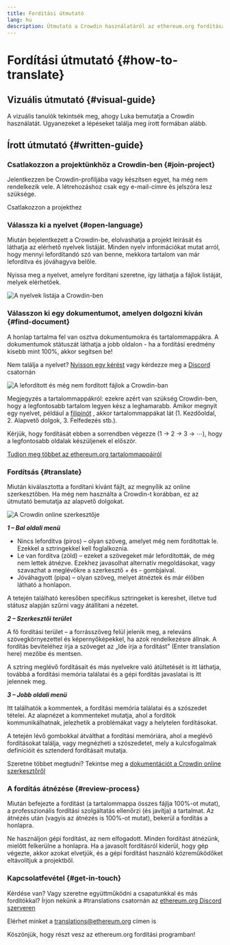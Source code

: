 ```yaml
---
title: Fordítási útmutató
lang: hu
description: Útmutató a Crowdin használatáról az ethereum.org fordítása kapcsán
---
```


# Fordítási útmutató {#how-to-translate}

## Vizuális útmutató {#visual-guide}

A vizuális tanulók tekintsék meg, ahogy Luka bemutatja a Crowdin használatát. Ugyanezeket a lépéseket találja meg írott formában alább.

<YouTube id="Ii7bYhanLs4" />

## Írott útmutató {#written-guide}

### Csatlakozzon a projektünkhöz a Crowdin-ben {#join-project}

Jelentkezzen be Crowdin-profiljába vagy készítsen egyet, ha még nem rendelkezik vele. A létrehozáshoz csak egy e-mail-címre és jelszóra lesz szüksége.

<ButtonLink href="https://crowdin.com/project/ethereum-org/">
  Csatlakozzon a projekthez
</ButtonLink>

### Válassza ki a nyelvet {#open-language}

Miután bejelentkezett a Crowdin-be, elolvashatja a projekt leírását és láthatja az elérhető nyelvek listáját. Minden nyelv információkat mutat arról, hogy mennyi lefordítandó szó van benne, mekkora tartalom van már lefordítva és jóváhagyva belőle.

Nyissa meg a nyelvet, amelyre fordítani szeretne, így láthatja a fájlok listáját, melyek elérhetőek.

![A nyelvek listája a Crowdin-ben](./list-of-languages.png)

### Válasszon ki egy dokumentumot, amelyen dolgozni kíván {#find-document}

A honlap tartalma fel van osztva dokumentumokra és tartalommappákra. A dokumentumok státuszát láthatja a jobb oldalon - ha a fordítási eredmény kisebb mint 100%, akkor segítsen be!

Nem találja a nyelvet? [Nyisson egy kérést](https://github.com/ethereum/ethereum-org-website/issues/new/choose) vagy kérdezze meg a [Discord](/discord/) csatornán

![A lefordított és még nem fordított fájlok a Crowdin-ban](./crowdin-files.png)

Megjegyzés a tartalommappákról: ezekre azért van szükség Crowdin-ben, hogy a legfontosabb tartalom legyen kész a leghamarabb. Amikor megnyit egy nyelvet, például a [filipinót](https://crowdin.com/project/ethereum-org/fil#) , akkor tartalommappákat lát (1. Kezdőoldal, 2. Alapvető dolgok, 3. Felfedezés stb.).

Kérjük, hogy fordítását ebben a sorrendben végezze (1 → 2 → 3 → ⋯), hogy a legfontosabb oldalak készüljenek el először.

[Tudjon meg többet az ethereum.org tartalommappáiról](/contributing/translation-program/content-buckets/)

### Fordítsás {#translate}

Miután kiválasztotta a fordítani kívánt fájlt, az megnyílik az online szerkesztőben. Ha még nem használta a Crowdin-t korábban, ez az útmutató bemutatja az alapvető dolgokat.

![A Crowdin online szerkesztője](./online-editor.png)

**_1 – Bal oldali menü_**

- Nincs lefordítva (piros) – olyan szöveg, amelyet még nem fordítottak le. Ezekkel a sztringekkel kell foglalkoznia.
- Le van fordítva (zöld) – ezeket a szövegeket már lefordították, de még nem lettek átnézve. Ezekhez javasolhat alternatív megoldásokat, vagy szavazhat a meglévőkre a szerkesztő + és - gombjaival.
- Jóváhagyott (pipa) – olyan szöveg, melyet átnéztek és már élőben látható a honlapon.

A tetején található keresőben specifikus sztringeket is kereshet, illetve tud státusz alapján szűrni vagy átállítani a nézetet.

**_2 – Szerkesztői terület_**

A fő fordítási terület – a forrásszöveg felül jelenik meg, a releváns szövegkörnyezettel és képernyőképekkel, ha azok rendelkezésre állnak. A fordítás beviteléhez írja a szöveget az „Ide írja a fordítást” (Enter translation here) mezőbe és mentsen.

A sztring meglévő fordításait és más nyelvekre való átültetését is itt láthatja, továbbá a fordítási memória találatai és a gépi fordítás javaslatai is itt jelennek meg.

**_3 – Jobb oldali menü_**

Itt találhatók a kommentek, a fordítási memória találatai és a szószedet tételei. Az alapnézet a kommenteket mutatja, ahol a fordítók kommunikálhatnak, jelezhetik a problémákat vagy a helytelen fordításokat.

A tetején lévő gombokkal átválthat a fordítási memóriára, ahol a meglévő fordításokat találja, vagy megnézheti a szószedetet, mely a kulcsfogalmak definícióit és sztenderd fordításait mutatja.

Szeretne többet megtudni? Tekintse meg a [dokumentációt a Crowdin online szerkesztőről](https://support.crowdin.com/online-editor/)

### A fordítás átnézése {#review-process}

Miután befejezte a fordítást (a tartalommappa összes fájlja 100%-ot mutat), a professzionális fordítási szolgáltatás ellenőrzi (és javítja) a tartalmat. Az átnézés után (vagyis az átnézés is 100%-ot mutat), bekerül a fordítás a honlapra.

<Alert variant="update">
<AlertEmoji text=":warning:"/>
<AlertContent>
  Ne használjon gépi fordítást, az nem elfogadott. Minden fordítást átnézünk, mielőtt felkerülne a honlapra. Ha a javasolt fordításról kiderül, hogy gép végezte, akkor azokat elvetjük, és a gépi fordítást használó közreműködőket eltávolítjuk a projektből.
</AlertContent>
</Alert>

### Kapcsolatfevétel {#get-in-touch}

Kérdése van? Vagy szeretne együttműködni a csapatunkkal és más fordítókkal? Írjon nekünk a #translations csatornán az [ethereum.org Discord szerveren](/discord/)

Elérhet minket a translations@ethereum.org címen is

Köszönjük, hogy részt vesz az ethereum.org fordítási programban!
